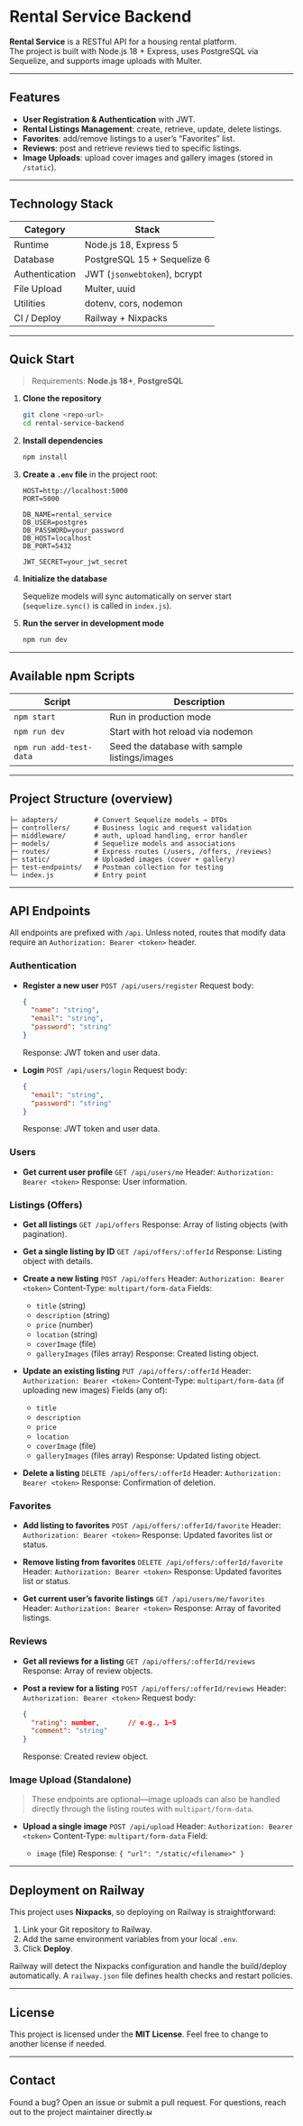 # Rental Service Backend

**Rental Service** is a RESTful API for a housing rental platform.  
The project is built with Node.js 18 + Express, uses PostgreSQL via Sequelize, and supports image uploads with Multer.

---

## Features

- **User Registration & Authentication** with JWT.
- **Rental Listings Management**: create, retrieve, update, delete listings.
- **Favorites**: add/remove listings to a user’s “Favorites” list.
- **Reviews**: post and retrieve reviews tied to specific listings.
- **Image Uploads**: upload cover images and gallery images (stored in `/static`).

---

## Technology Stack

| Category      | Stack                                  |
|---------------|----------------------------------------|
| Runtime       | Node.js 18, Express 5                  |
| Database      | PostgreSQL 15 + Sequelize 6            |
| Authentication| JWT (`jsonwebtoken`), bcrypt           |
| File Upload   | Multer, uuid                           |
| Utilities     | dotenv, cors, nodemon                  |
| CI / Deploy   | Railway + Nixpacks                     |

---

## Quick Start

> Requirements: **Node.js 18+**, **PostgreSQL**

1. **Clone the repository**

   ```bash
   git clone <repo-url>
   cd rental-service-backend

2. **Install dependencies**

   ```bash
   npm install
   ```

3. **Create a `.env` file** in the project root:

   ```env
   HOST=http://localhost:5000
   PORT=5000

   DB_NAME=rental_service
   DB_USER=postgres
   DB_PASSWORD=your_password
   DB_HOST=localhost
   DB_PORT=5432

   JWT_SECRET=your_jwt_secret
   ```

4. **Initialize the database**

   Sequelize models will sync automatically on server start (`sequelize.sync()` is called in `index.js`).

5. **Run the server in development mode**

   ```bash
   npm run dev
   ```

---

## Available npm Scripts

| Script                  | Description                                   |
| ----------------------- | --------------------------------------------- |
| `npm start`             | Run in production mode                        |
| `npm run dev`           | Start with hot reload via nodemon             |
| `npm run add-test-data` | Seed the database with sample listings/images |

---

## Project Structure (overview)

```
├─ adapters/         # Convert Sequelize models → DTOs
├─ controllers/      # Business logic and request validation
├─ middleware/       # auth, upload handling, error handler
├─ models/           # Sequelize models and associations
├─ routes/           # Express routes (/users, /offers, /reviews)
├─ static/           # Uploaded images (cover + gallery)
├─ test-endpoints/   # Postman collection for testing
└─ index.js          # Entry point
```

---

## API Endpoints

All endpoints are prefixed with `/api`. Unless noted, routes that modify data require an `Authorization: Bearer <token>` header.

### Authentication

- **Register a new user**
  `POST /api/users/register`
  Request body:

  ```json
  {
    "name": "string",
    "email": "string",
    "password": "string"
  }
  ```

  Response: JWT token and user data.

- **Login**
  `POST /api/users/login`
  Request body:

  ```json
  {
    "email": "string",
    "password": "string"
  }
  ```

  Response: JWT token and user data.

### Users

- **Get current user profile**
  `GET /api/users/me`
  Header: `Authorization: Bearer <token>`
  Response: User information.

### Listings (Offers)

- **Get all listings**
  `GET /api/offers`
  Response: Array of listing objects (with pagination).

- **Get a single listing by ID**
  `GET /api/offers/:offerId`
  Response: Listing object with details.

- **Create a new listing**
  `POST /api/offers`
  Header: `Authorization: Bearer <token>`
  Content-Type: `multipart/form-data`
  Fields:

  - `title` (string)
  - `description` (string)
  - `price` (number)
  - `location` (string)
  - `coverImage` (file)
  - `galleryImages` (files array)
    Response: Created listing object.

- **Update an existing listing**
  `PUT /api/offers/:offerId`
  Header: `Authorization: Bearer <token>`
  Content-Type: `multipart/form-data` (if uploading new images)
  Fields (any of):

  - `title`
  - `description`
  - `price`
  - `location`
  - `coverImage` (file)
  - `galleryImages` (files array)
    Response: Updated listing object.

- **Delete a listing**
  `DELETE /api/offers/:offerId`
  Header: `Authorization: Bearer <token>`
  Response: Confirmation of deletion.

### Favorites

- **Add listing to favorites**
  `POST /api/offers/:offerId/favorite`
  Header: `Authorization: Bearer <token>`
  Response: Updated favorites list or status.

- **Remove listing from favorites**
  `DELETE /api/offers/:offerId/favorite`
  Header: `Authorization: Bearer <token>`
  Response: Updated favorites list or status.

- **Get current user’s favorite listings**
  `GET /api/users/me/favorites`
  Header: `Authorization: Bearer <token>`
  Response: Array of favorited listings.

### Reviews

- **Get all reviews for a listing**
  `GET /api/offers/:offerId/reviews`
  Response: Array of review objects.

- **Post a review for a listing**
  `POST /api/offers/:offerId/reviews`
  Header: `Authorization: Bearer <token>`
  Request body:

  ```json
  {
    "rating": number,       // e.g., 1–5
    "comment": "string"
  }
  ```

  Response: Created review object.

### Image Upload (Standalone)

> These endpoints are optional—image uploads can also be handled directly through the listing routes with `multipart/form-data`.

- **Upload a single image**
  `POST /api/upload`
  Header: `Authorization: Bearer <token>`
  Content-Type: `multipart/form-data`
  Field:

  - `image` (file)
    Response: `{ "url": "/static/<filename>" }`

---

## Deployment on Railway

This project uses **Nixpacks**, so deploying on Railway is straightforward:

1. Link your Git repository to Railway.
2. Add the same environment variables from your local `.env`.
3. Click **Deploy**.

Railway will detect the Nixpacks configuration and handle the build/deploy automatically. A `railway.json` file defines health checks and restart policies.

---

## License

This project is licensed under the **MIT License**. Feel free to change to another license if needed.

---

## Contact

Found a bug? Open an issue or submit a pull request. For questions, reach out to the project maintainer directly.ы
